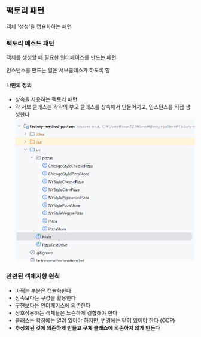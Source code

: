 ## 팩토리 패턴 
객체 '생성'을 캡슐화하는 패턴

### 팩토리 메소드 패턴
객체를 생성할 때 필요한 인터페이스를 만드는 패턴

인스턴스를 만드는 일은 서브클래스가 하도록 함 

#### 나만의 정의
- 상속을 사용하는 팩토리 패턴
- 각 서브 클래스는 각각의 부모 클래스를 상속해서 만들어지고, 인스턴스를 직접 생성한다
![img.png](img.png)

### 관련된 객체지향 원칙
- 바뀌는 부분은 캡슐화한다
- 상속보다는 구성을 활용한다
- 구현보다는 인터페이스에 의존한다
- 상호작용하는 객체들은 느슨하게 결합해야 한다
- 클래스는 확장에는 열려 있어야 하지만, 변경에는 닫혀 있어야 한다 (OCP)
- **추상화된 것에 의존하게 만들고 구체 클래스에 의존하지 않게 만든다**